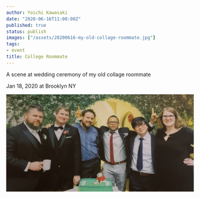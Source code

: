 ```yaml
---
author: Yoichi Kawasaki
date: "2020-06-16T11:00:00Z"
published: true
status: publish
images: ["/assets/20200616-my-old-collage-roommate.jpg"]
tags:
- event
title: College Roommate
---
```


A scene at wedding ceremony of my old collage roommate

Jan 18, 2020 at Brooklyn NY

![](/assets/20200616-my-old-collage-roommate.jpg)
